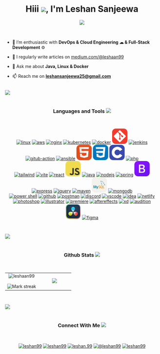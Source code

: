 

<h1 align="center">Hiii <img src="https://media.giphy.com/media/hvRJCLFzcasrR4ia7z/giphy.gif" width="35">, I'm Leshan Sanjeewa</h1>
<p align="center">
  <a href="https://github.com/DenverCoder1/readme-typing-svg"><img src="https://readme-typing-svg.herokuapp.com?font=Time+New+Roman&color=cyan&size=25&center=true&vCenter=true&width=600&height=100&lines=Software+Engineer+Undergraduate;University+of+Kelaniya"></a>
</p>
<br>



- 🌱 I’m enthusiastic with **DevOps & Cloud Engineering ☁ & Full-Stack Development** ⚙
  
- 📝 I regularly write articles on [medium.com/@leshaan99](https://medium.com/@leshaan99)

- 💬 Ask me about **Java, Linux & Docker**

- 📫 Reach me on **leshansanjeewa25@gmail.com**

<br>

<img src="https://user-images.githubusercontent.com/73097560/115834477-dbab4500-a447-11eb-908a-139a6edaec5c.gif">
<br>
<br>

<h3 align="center">Languages and Tools  <img src="https://media2.giphy.com/media/QssGEmpkyEOhBCb7e1/giphy.gif?cid=ecf05e47a0n3gi1bfqntqmob8g9aid1oyj2wr3ds3mg700bl&rid=giphy.gif" width ="40"></h3>
<br>

<p align="center"> 
<a href="https://www.linux.org" target="_blank" rel="noreferrer"> <img src="https://github.com/Scar1109/skill-icons/blob/main/icons/Linux-Light.svg" alt="linux" width="50" height="50"/></a>
<a href="https://aws.amazon.com" target="_blank"><img src="https://github.com/Scar1109/skill-icons/blob/main/icons/AWS-Light.svg" alt="aws" width="50" height="50"/></a>
<a href="https://nginx.org/en" target="_blank" rel="noreferrer"> <img src="https://github.com/Scar1109/skill-icons/blob/main/icons/Nginx.svg" alt="nginx" width="50" height="50"/></a>
<a href="https://kubernetes.io/" target="_blank" rel="noreferrer"> <img src="https://github.com/Scar1109/skill-icons/blob/main/icons/Kubernetes.svg" alt="kubernetes" width="50" height="50"/></a>
<a href="https://www.docker.com/" target="_blank" rel="noreferrer"> <img src="https://github.com/Scar1109/skill-icons/blob/main/icons/Docker.svg" alt="docker" width="50" height="50"/></a>
<a href="https://git-scm.com/" target="_blank" rel="noreferrer"> <img src="https://github.com/tandpfun/skill-icons/blob/main/icons/Git.svg" alt="git" width="50" height="50"/></a>
<a href="https://www.jenkins.io/" target="_blank" rel="noreferrer"> <img src="https://github.com/Scar1109/skill-icons/blob/main/icons/Jenkins-Light.svg" alt="jenkins" width="50" height="50"/></a>
<a href="https://docs.github.com/en/actions" target="_blank" rel="noreferrer"> <img src="https://github.com/Scar1109/skill-icons/blob/main/icons/GithubActions-Light.svg" alt="gitub-action" width="50" height="50"/></a>
<a href="https://www.ansible.com/" target="_blank" rel="noreferrer"> <img src="https://github.com/Scar1109/skill-icons/blob/main/icons/Ansible.svg" alt="ansible" width="50" height="50"/></a>
<a href="https://www.w3.org/html/" target="_blank" rel="noreferrer"> <img src="https://github.com/tandpfun/skill-icons/blob/main/icons/HTML.svg" alt="html5" width="50" height="50"/></a>
<a href="https://www.w3schools.com/css/" target="_blank" rel="noreferrer"> <img src="https://github.com/tandpfun/skill-icons/blob/main/icons/CSS.svg" alt="css3" width="50" height="50"/></a>
<a href="https://www.cprogramming.com/" target="_blank" rel="noreferrer"> <img src="https://github.com/tandpfun/skill-icons/blob/main/icons/C.svg" alt="c" width="50" height="50"/></a>
<a href="https://www.php.net" target="_blank" rel="noreferrer"> <img src="https://github.com/Scar1109/skill-icons/blob/Scar1109/icons/PHP-Light.svg" alt="php" width="50" height="50"/></a> <br>
<a href="https://tailwindcss.com" target="_blank" rel="noreferrer"> <img src="https://github.com/Scar1109/skill-icons/blob/Scar1109/icons/TailwindCSS-Light.svg" alt="tailwind" width="50" height="50"/></a>
<a href="https://vitejs.dev" target="_blank" rel="noreferrer"> <img src="https://github.com/Scar1109/skill-icons/blob/main/icons/Vite-Light.svg" alt="vite" width="50" height="50"/></a>
<a href="https://react.dev/" target="_blank" rel="noreferrer"> <img src="https://github.com/Scar1109/skill-icons/blob/main/icons/React-Light.svg" alt="react" width="50" height="50"/></a>
<a href="https://developer.mozilla.org/en-US/docs/Web/JavaScript" target="_blank" rel="noreferrer"> <img src="https://github.com/tandpfun/skill-icons/blob/main/icons/JavaScript.svg" alt="javascript" width="50" height="50"/></a>
<a href="https://www.java.com/en/" target="_blank" rel="noreferrer"> <img src="https://github.com/Scar1109/skill-icons/blob/main/icons/Java-Light.svg" alt="java" width="50" height="50"/></a>
<a href="https://nodejs.org" target="_blank" rel="noreferrer"> <img src="https://github.com/Scar1109/skill-icons/blob/main/icons/NodeJS-Light.svg" alt="nodejs" width="50" height="50"/></a>
<a href="https://spring.io" target="_blank" rel="noreferrer"> <img src="https://github.com/Scar1109/skill-icons/blob/main/icons/Spring-Light.svg" alt="spring" width="50" height="50"/></a>
<a href="https://getbootstrap.com" target="_blank" rel="noreferrer"> <img src="https://github.com/tandpfun/skill-icons/blob/main/icons/Bootstrap.svg" alt="bootstrap" width="50" height="50"/></a>
<a href="https://expressjs.com" target="_blank" rel="noreferrer"> <img src="https://github.com/Scar1109/skill-icons/blob/main/icons/ExpressJS-Light.svg" alt="express" width="50" height="50"/></a>
<a href="https://jquery.com/" target="_blank" rel="noreferrer"> <img src="https://github.com/Scar1109/skill-icons/blob/main/icons/JQuery.svg" alt="jquery" width="50" height="50"/></a>
<a href="https://maven.apache.org" target="_blank" rel="noreferrer"> <img src="https://github.com/Scar1109/skill-icons/blob/main/icons/Maven-Light.svg" alt="maven" width="50" height="50"/></a>
<a href="https://www.mysql.com/" target="_blank" rel="noreferrer"> <img src="https://github.com/tandpfun/skill-icons/blob/main/icons/MySQL-Light.svg" alt="mysql" width="50" height="50"/></a>
<a href="https://www.mongodb.com" target="_blank" rel="noreferrer"> <img src="https://github.com/Scar1109/skill-icons/blob/main/icons/MongoDB.svg" alt="mongodb" width="50" height="50"/></a> <br>
<a href="https://learn.microsoft.com/en-us/powershell/scripting/overview?view=powershell-7.4" target="_blank" rel="noreferrer"> <img src="https://github.com/Scar1109/skill-icons/blob/main/icons/Powershell-Dark.svg" alt="power shell" width="50" height="50"/></a>
<a href="https://github.com" target="_blank" rel="noreferrer"> <img src="https://github.com/Scar1109/skill-icons/blob/main/icons/Github-Light.svg" alt="github" width="50" height="50"/></a>
<a href="https://postman.com" target="_blank" rel="noreferrer"> <img src="https://github.com/Scar1109/skill-icons/blob/main/icons/Postman.svg" alt="postman" width="50" height="50"/></a>
<a href="https://discord.com/" target="_blank" rel="noreferrer"> <img src="https://github.com/Scar1109/skill-icons/blob/main/icons/Discord.svg" alt="discord" width="50" height="50"/></a>
<a href="https://code.visualstudio.com" target="_blank" rel="noreferrer"> <img src="https://github.com/Scar1109/skill-icons/blob/main/icons/VSCode-Light.svg" alt="vscode" width="50" height="50"/></a>
<a href="https://www.jetbrains.com/idea" target="_blank" rel="noreferrer"> <img src="https://github.com/Scar1109/skill-icons/blob/main/icons/Idea-Light.svg" alt="idea" width="50" height="50"/></a>
<a href="https://www.netlify.com" target="_blank" rel="noreferrer"> <img src="https://github.com/Scar1109/skill-icons/blob/main/icons/Netlify-Light.svg" alt="netlify" width="50" height="50"/></a>
<a href="https://www.photoshop.com/en" target="_blank" rel="noreferrer"> <img src="https://github.com/Scar1109/skill-icons/blob/Scar1109/icons/Photoshop.svg" alt="photoshop" width="50" height="50"/></a>
<a href="https://www.adobe.com/in/products/illustrator.html" target="_blank" rel="noreferrer"> <img src="https://github.com/Scar1109/skill-icons/blob/main/icons/Illustrator.svg" alt="illustrator" width="50" height="50"/></a> 
<a href="https://www.adobe.com/products/premiere.html" target="_blank" rel="noreferrer"> <img src="https://github.com/Scar1109/skill-icons/blob/main/icons/Premiere.svg" alt="premiere" width="50" height="50"/></a> 
<a href="https://www.adobe.com/products/aftereffects.html" target="_blank" rel="noreferrer"> <img src="https://github.com/Scar1109/skill-icons/blob/main/icons/AfterEffects.svg" alt="aftereffects" width="50" height="50"/></a>
<a href="https://helpx.adobe.com/support/xd.html" target="_blank" rel="noreferrer"> <img src="https://github.com/Scar1109/skill-icons/blob/main/icons/XD.svg" alt="xd" width="50" height="50"/></a>
<a href="https://www.adobe.com/products/audition.html" target="_blank" rel="noreferrer"> <img src="https://github.com/Scar1109/skill-icons/blob/main/icons/Audition.svg" alt="audition" width="50" height="50"/></a> <br>
<a href="https://www.blackmagicdesign.com/products/davinciresolve" target="_blank" rel="noreferrer"> <img src="https://github.com/Scar1109/skill-icons/blob/Scar1109/icons/DavinchiResolve.svg" alt="DavinchiResolve" width="50" height="50"/></a>
<a href="https://www.figma.com" target="_blank" rel="noreferrer"> <img src="https://github.com/Scar1109/skill-icons/blob/main/icons/Figma-Light.svg" alt="figma" width="50" height="50"/></a>
</p>
<br>

<img src="https://user-images.githubusercontent.com/73097560/115834477-dbab4500-a447-11eb-908a-139a6edaec5c.gif"><br><br>


<h3 align="center">Github Stats  <img src="https://media.giphy.com/media/iY8CRBdQXODJSCERIr/giphy.gif" width="40"></h3>
<br>
<p align="center">
<table align="center">
<tr border="none">
<td width="50%" align="center">
  
  <img src="https://github-readme-stats.vercel.app/api?username=leshaan99&show_icons=true&locale=en&bg_color=0d1117&text_color=ffffff&repo=convoychat" alt="leshaan99"/>
  <br></br>
  <img  title="🔥 Get streak stats for your profile at git.io/streak-stats" alt="Mark streak" src="https://github-readme-streak-stats.herokuapp.com/?user=leshaan99"/>
  
</td>
<td width="50%" align="center">

  <img src="https://github-readme-stats.anuraghazra1.vercel.app/api/top-langs/?username=leshaan99&show_icons=true&locale=en&bg_color=0d1117&text_color=ffffff&langs_count=10" bg_color=#808080/>
  
  </td>
</tr>
</table>
</p>
<br>

<img src="https://user-images.githubusercontent.com/73097560/115834477-dbab4500-a447-11eb-908a-139a6edaec5c.gif"><br><br>

<h3 align="center">Connect With Me <img src='https://raw.githubusercontent.com/ShahriarShafin/ShahriarShafin/main/Assets/handshake.gif' width="100px"></h3>
<br>
<p align="center">
<a href="https://linkedin.com/in/leshaan99" target="blank"><img align="center" src="https://raw.githubusercontent.com/rahuldkjain/github-profile-readme-generator/master/src/images/icons/Social/linked-in-alt.svg" alt="leshan99" height="50" width="50" /></a>
<a href="https://fb.com/leshaan99" target="blank"><img align="center" src="https://raw.githubusercontent.com/rahuldkjain/github-profile-readme-generator/master/src/images/icons/Social/facebook.svg" alt="leshan99" height="50" width="50" /></a>
<a href="https://instagram.com/leshaan99" target="blank"><img align="center" src="https://raw.githubusercontent.com/rahuldkjain/github-profile-readme-generator/master/src/images/icons/Social/instagram.svg" alt="leshan.99" height="50" width="50" /></a>
<a href="https://medium.com/@leshaan99" target="blank"><img align="center" src="https://raw.githubusercontent.com/rahuldkjain/github-profile-readme-generator/master/src/images/icons/Social/medium.svg" alt="@leshan99" height="50" width="50" /></a>
<a href="https://www.hackerrank.com/leshaan99" target="blank"><img align="center" src="https://raw.githubusercontent.com/rahuldkjain/github-profile-readme-generator/master/src/images/icons/Social/hackerrank.svg" alt="leshan99" height="50" width="50" /></a>
</p>
<br>
